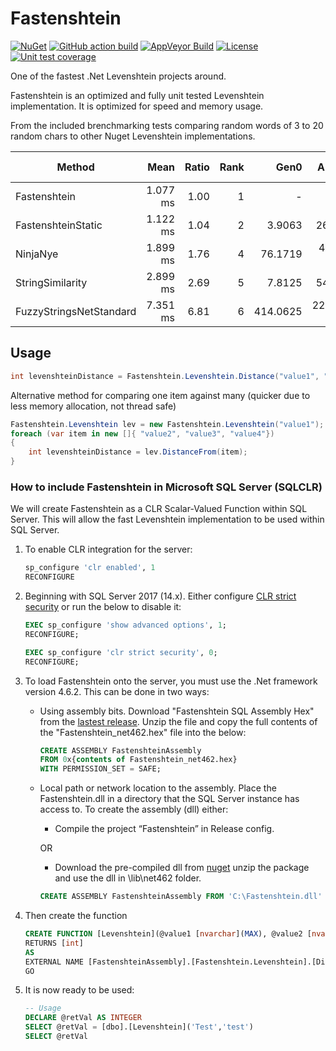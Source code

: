 # Fastenshtein
[![NuGet](https://img.shields.io/nuget/v/Fastenshtein.svg)](https://www.nuget.org/packages/Fastenshtein/) [![GitHub action build](https://github.com/DanHarltey/Fastenshtein/actions/workflows/main-build.yml/badge.svg?branch=master)](https://github.com/DanHarltey/Fastenshtein/actions/workflows/main-build.yml) [![AppVeyor Build](https://ci.appveyor.com/api/projects/status/my7qghoen4pofb3h?svg=true)](https://ci.appveyor.com/project/DanHarltey/fastenshtein) [![License](https://img.shields.io/badge/license-MIT-blue.svg)](LICENSE) [![Unit test coverage](https://coveralls.io/repos/github/DanHarltey/Fastenshtein/badge.svg?branch=master)](https://coveralls.io/github/DanHarltey/Fastenshtein?branch=master)

One of the fastest .Net Levenshtein projects around.

Fastenshtein is an optimized and fully unit tested Levenshtein implementation. It is optimized for speed and memory usage.

From the included brenchmarking tests comparing random words of 3 to 20 random chars to other Nuget Levenshtein implementations.

| Method                  | Mean     | Ratio | Rank | Gen0     | Allocated  | Alloc Ratio |
|------------------------ |---------:|------:|-----:|---------:|-----------:|------------:|
| Fastenshtein            | 1.077 ms |  1.00 |    1 |        - |     6345 B |       1.000 |
| FastenshteinStatic      | 1.122 ms |  1.04 |    2 |   3.9063 |   265441 B |      41.835 |
| NinjaNye                | 1.899 ms |  1.76 |    4 |  76.1719 |  4274593 B |     673.695 |
| StringSimilarity        | 2.899 ms |  2.69 |    5 |   7.8125 |   543770 B |      85.701 |
| FuzzyStringsNetStandard | 7.351 ms |  6.81 |    6 | 414.0625 | 22967283 B |   3,619.745 |

## Usage

```cs
int levenshteinDistance = Fastenshtein.Levenshtein.Distance("value1", "value2");
```
Alternative method for comparing one item against many (quicker due to less memory allocation, not thread safe)
```cs
Fastenshtein.Levenshtein lev = new Fastenshtein.Levenshtein("value1");
foreach (var item in new []{ "value2", "value3", "value4"})
{
	int levenshteinDistance = lev.DistanceFrom(item);
}
```
### How to include Fastenshtein in Microsoft SQL Server (SQLCLR)

We will create Fastenshtein as a CLR Scalar-Valued Function within SQL Server. This will allow the fast Levenshtein implementation to be used within SQL Server.

1. To enable CLR integration for the server:
   ```sql
   sp_configure 'clr enabled', 1
   RECONFIGURE
   ```
2. Beginning with SQL Server 2017 (14.x). Either configure [CLR strict security](https://docs.microsoft.com/en-us/sql/database-engine/configure-windows/clr-strict-security?view=sql-server-ver15) or run the below to disable it:
   ```sql
   EXEC sp_configure 'show advanced options', 1;
   RECONFIGURE;

   EXEC sp_configure 'clr strict security', 0;
   RECONFIGURE;
   ```

3. To load Fastenshtein onto the server, you must use the .Net framework version 4.6.2. This can be done in two ways:

   - Using assembly bits. Download "Fastenshtein SQL Assembly Hex" from the [lastest release](https://github.com/DanHarltey/Fastenshtein/releases/latest). Unzip the file and copy the full contents of the "Fastenshtein_net462.hex" file into the below:

     ```sql
     CREATE ASSEMBLY FastenshteinAssembly
     FROM 0x{contents of Fastenshtein_net462.hex}
     WITH PERMISSION_SET = SAFE;
     ```

   - Local path or network location to the assembly. Place the Fastenshtein.dll in a directory that the SQL Server instance has access to. To create the assembly (dll) either:

     * Compile the project “Fastenshtein” in Release config.

      OR

      * Download the pre-compiled dll from [nuget](https://www.nuget.org/api/v2/package/Fastenshtein/) unzip the package and use the dll in \lib\net462 folder.

      ```sql
      CREATE ASSEMBLY FastenshteinAssembly FROM 'C:\Fastenshtein.dll' WITH PERMISSION_SET = SAFE
      ```

4. Then create the function
   ```sql
   CREATE FUNCTION [Levenshtein](@value1 [nvarchar](MAX), @value2 [nvarchar](MAX))
   RETURNS [int]
   AS 
   EXTERNAL NAME [FastenshteinAssembly].[Fastenshtein.Levenshtein].[Distance]
   GO
   ```

5. It is now ready to be used: 
   ```sql
   -- Usage
   DECLARE @retVal AS INTEGER
   SELECT @retVal = [dbo].[Levenshtein]('Test','test')
   SELECT @retVal
   ```